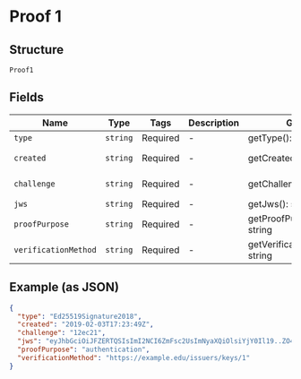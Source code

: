
# Proof 1

## Structure

`Proof1`

## Fields

| Name | Type | Tags | Description | Getter | Setter |
|  --- | --- | --- | --- | --- | --- |
| `type` | `string` | Required | - | getType(): string | setType(string type): void |
| `created` | `string` | Required | - | getCreated(): string | setCreated(string created): void |
| `challenge` | `string` | Required | - | getChallenge(): string | setChallenge(string challenge): void |
| `jws` | `string` | Required | - | getJws(): string | setJws(string jws): void |
| `proofPurpose` | `string` | Required | - | getProofPurpose(): string | setProofPurpose(string proofPurpose): void |
| `verificationMethod` | `string` | Required | - | getVerificationMethod(): string | setVerificationMethod(string verificationMethod): void |

## Example (as JSON)

```json
{
  "type": "Ed25519Signature2018",
  "created": "2019-02-03T17:23:49Z",
  "challenge": "12ec21",
  "jws": "eyJhbGciOiJFZERTQSIsImI2NCI6ZmFsc2UsImNyaXQiOlsiYjY0Il19..ZO4Lkq8-fOruE4oUvuMaxepGX-vLD2gPyNIsz-iA7X0tzC3_96djaBYDxxl6wD1xKrx0h60NjI9i9p_MxoXkDQ",
  "proofPurpose": "authentication",
  "verificationMethod": "https://example.edu/issuers/keys/1"
}
```


